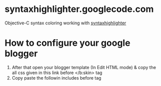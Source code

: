 syntaxhighlighter.googlecode.com
================================

Objective-C syntax coloring working with [syntaxhighlighter](https://code.google.com/p/syntaxhighlighter/)

How to configure your google blogger
====================================

1. After that open your blogger template (In Edit HTML mode) & copy the all css given in this link before </b:skin> tag
2. Copy paste the followin includes before </head> tag
<pre>
<script src='http://syntaxhighlighter.googlecode.com/svn/trunk/Scripts/shCore.js' type='text/javascript'></script>
<script src='http://syntaxhighlighter.googlecode.com/svn/trunk/Scripts/shBrushCpp.js' type='text/javascript'></script>
<script src='http://syntaxhighlighter.googlecode.com/svn/trunk/Scripts/shBrushCSharp.js' type='text/javascript'></script>
<script src='http://syntaxhighlighter.googlecode.com/svn/trunk/Scripts/shBrushCss.js' type='text/javascript'></script>
<script src='http://syntaxhighlighter.googlecode.com/svn/trunk/Scripts/shBrushDelphi.js' type='text/javascript'></script>
<script src='http://syntaxhighlighter.googlecode.com/svn/trunk/Scripts/shBrushJava.js' type='text/javascript'></script>
<script src='http://syntaxhighlighter.googlecode.com/svn/trunk/Scripts/shBrushJScript.js' type='text/javascript'></script>
<script src='http://syntaxhighlighter.googlecode.com/svn/trunk/Scripts/shBrushPhp.js' type='text/javascript'></script>
<script src='http://syntaxhighlighter.googlecode.com/svn/trunk/Scripts/shBrushPython.js' type='text/javascript'></script>
<script src='http://syntaxhighlighter.googlecode.com/svn/trunk/Scripts/shBrushRuby.js' type='text/javascript'></script>
<script src='http://syntaxhighlighter.googlecode.com/svn/trunk/Scripts/shBrushSql.js' type='text/javascript'></script>
<script src='http://syntaxhighlighter.googlecode.com/svn/trunk/Scripts/shBrushVb.js' type='text/javascript'></script>
<script src='http://syntaxhighlighter.googlecode.com/svn/trunk/Scripts/shBrushXml.js' type='text/javascript'></script>
<script src='https://raw.github.com/corinnekrych/syntaxhighlighter.googlecode.com/master/scripts/shBrushObjc.js' type='text/javascript'/>
</pre>
